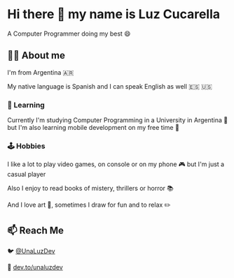 # Hi there 👋 my name is Luz Cucarella

A Computer Programmer doing my best 😄

## 🙋‍♀️ About me

I'm from Argentina 🇦🇷

My native language is Spanish and I can speak English as well 🇪🇸 🇺🇸

### 🌱 Learning

Currently I'm studying Computer Programming in a University in Argentina 🏫 but I'm also learning mobile development on my free time 📱

### 🕹️ Hobbies

I like a lot to play video games, on console or on my phone 🎮 but I'm just a casual player

Also I enjoy to read books of mistery, thrillers or horror 📚

And I love art 🎨, sometimes I draw for fun and to relax ✏️

## 📫 Reach Me

🐦 [@UnaLuzDev](https://www.twitter.com/UnaLuzDev)

🦄 [dev.to/unaluzdev](https://dev.to/unaluzdev)
